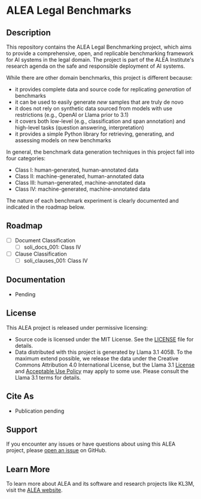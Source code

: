 # ALEA Legal Benchmarks

## Description
This repository contains the ALEA Legal Benchmarking project, which aims to provide a comprehensive, open, and replicable
benchmarking framework for AI systems in the legal domain. The project is part of the ALEA Institute's research agenda
on the safe and responsible deployment of AI systems.

While there are other domain benchmarks, this project is different because:

* it provides complete data and source code for replicating *generation* of benchmarks
* it can be used to easily generate *new* samples that are truly de novo
* it does not rely on synthetic data sourced from models with use restrictions (e.g., OpenAI or Llama prior to 3.1)
* it covers both low-level (e.g., classification and span annotation) and high-level tasks (question answering, interpretation)
* it provides a simple Python library for retrieving, generating, and assessing models on new benchmarks

In general, the benchmark data generation techniques in this project fall into four categories:
* Class I: human-generated, human-annotated data
* Class II: machine-generated, human-annotated data
* Class III: human-generated, machine-annotated data
* Class IV: machine-generated, machine-annotated data

The nature of each benchmark experiment is clearly documented and indicated in the roadmap below.

## Roadmap

* [ ] Document Classification
  - [ ] soli_docs_001: Class IV
* [ ] Clause Classification
  - [ ] soli_clauses_001: Class IV

## Documentation

* Pending

## License

This ALEA project is released under permissive licensing:
* Source code is licensed under the MIT License. See the [LICENSE](LICENSE) file for details.
* Data distributed with this project is generated by Llama 3.1 405B.  To the maximum extend possible, we release the data under the Creative Commons Attribution 4.0 International License, but the Llama 3.1 [License](https://www.llama.com/llama3_1/license/) and [Acceptable Use Policy](https://www.llama.com/llama3_1/use-policy/) may apply to some use.  Please consult the Llama 3.1 terms for details.

## Cite As

* Publication pending

## Support

If you encounter any issues or have questions about using this ALEA project, please [open an issue](https://github.com/alea-institute/alea-legal-benchmark/issues) on GitHub.

## Learn More

To learn more about ALEA and its software and research projects like KL3M, visit the [ALEA website](https://aleainstitute.ai/).
